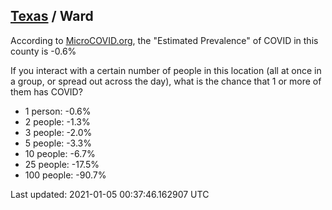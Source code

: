 
## [Texas](/united-states/texas) / Ward

According to [MicroCOVID.org](http://microcovid.org),
the "Estimated Prevalence" of COVID in this county is -0.6%

If you interact with a certain number of people in this location
(all at once in a group, or spread out across the day), what is the chance that
1 or more of them has COVID?

- 1 person: -0.6%
- 2 people: -1.3%
- 3 people: -2.0%
- 5 people: -3.3%
- 10 people: -6.7%
- 25 people: -17.5%
- 100 people: -90.7%

Last updated: 2021-01-05 00:37:46.162907 UTC
